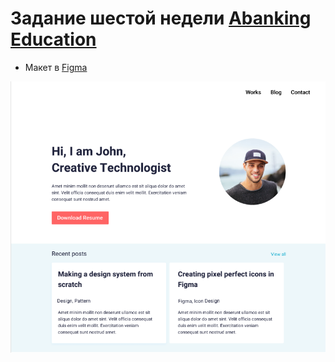 # Задание шестой недели [Abanking Education](https://education-student.abanking.ru/)
- Макет в [Figma](https://www.figma.com/file/Q0NRWxV8L7kQEaVDeMSMhw/John-(Copy)?node-id=0%3A1)

![image](src/images/resume.png)
